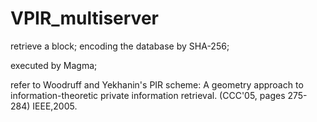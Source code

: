 # VPIR_multiserver
retrieve a block; encoding the database by SHA-256;

executed by Magma;

refer to Woodruff and Yekhanin's PIR scheme: A geometry approach to information-theoretic private information retrieval. (CCC'05, pages 275-284) IEEE,2005.
